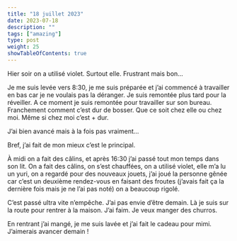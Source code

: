 ```yaml
---
title: "18 juillet 2023"
date: 2023-07-18
description: ""
tags: ["amazing"]
type: post
weight: 25
showTableOfContents: true
---
```


Hier soir on a utilisé violet. Surtout elle. Frustrant mais bon…

Je me suis levée vers 8:30, je me suis préparée et j’ai commencé à travailler en bas car je ne voulais pas la déranger. Je suis remontée plus tard pour la réveiller. A ce moment je suis remontée pour travailler sur son bureau. Franchement comment c’est dur de bosser. Que ce soit chez elle ou chez moi. Même si chez moi c’est + dur.

J’ai bien avancé mais à la fois pas vraiment…

Bref, j’ai fait de mon mieux c’est le principal.

À midi on a fait des câlins, et après 16:30 j’ai passé tout mon temps dans son lit. On a fait des câlins, on s’est chauffées, on a utilisé violet, elle m’a lu un yuri, on a regardé pour des nouveaux jouets, j’ai joué la personne gênée car c’est un deuxième rendez-vous en faisant des froutes (j’avais fait ça la dernière fois mais je ne l’ai pas noté) on a beaucoup rigolé.

C’est passé ultra vite n’empêche. J’ai pas envie d’être demain. Là je suis sur la route pour rentrer à la maison. J’ai faim. Je veux manger des churros.

En rentrant j’ai mangé, je me suis lavée et j’ai fait le cadeau pour mimi. J’aimerais avancer demain ! 